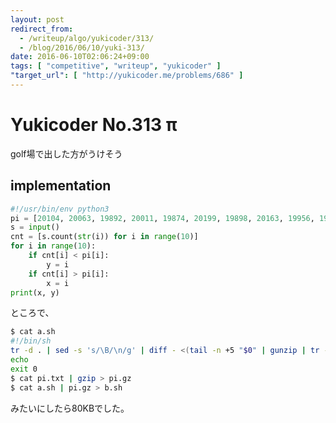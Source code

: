 ```yaml
---
layout: post
redirect_from:
  - /writeup/algo/yukicoder/313/
  - /blog/2016/06/10/yuki-313/
date: 2016-06-10T02:06:24+09:00
tags: [ "competitive", "writeup", "yukicoder" ]
"target_url": [ "http://yukicoder.me/problems/686" ]
---
```


# Yukicoder No.313 π

golf場で出した方がうけそう

## implementation

``` python
#!/usr/bin/env python3
pi = [20104, 20063, 19892, 20011, 19874, 20199, 19898, 20163, 19956, 19841]
s = input()
cnt = [s.count(str(i)) for i in range(10)]
for i in range(10):
    if cnt[i] < pi[i]:
        y = i
    if cnt[i] > pi[i]:
        x = i
print(x, y)
```

ところで、

``` sh
$ cat a.sh
#!/bin/sh
tr -d . | sed -s 's/\B/\n/g' | diff - <(tail -n +5 "$0" | gunzip | tr -d . | sed -s 's/\B/\n/g') | grep '^[<>]' | tr -cd 0-9 | sed -e 's/\B/ /'
echo
exit 0
$ cat pi.txt | gzip > pi.gz
$ cat a.sh | pi.gz > b.sh
```

みたいにしたら80KBでした。
